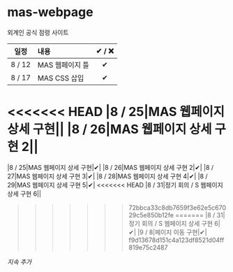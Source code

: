 # mas-webpage
외계인 공식 점령 사이트

|일정|내용|✔ / ❌|
|:--:|:--|:--:|
|8 / 12|MAS 웹페이지 틀|✔|
|8 / 17|MAS CSS 삽입|✔|
<<<<<<< HEAD
|8 / 25|MAS 웹페이지 상세 구현||
|8 / 26|MAS 웹페이지 상세 구현 2||
=======
|8 / 25|MAS 웹페이지 상세 구현|✔|
|8 / 26|MAS 웹페이지 상세 구현 2|✔|
|8 / 27|MAS 웹페이지 상세 구현 3|✔|
|8 / 28|MAS 웹페이지 상세 구현 4|✔|
|8 / 29|MAS 웹페이지 상세 구현 5|✔|
<<<<<<< HEAD
|8 / 31|정기 회의 / S 웹페이지 상세 구현 6||
>>>>>>> 72bbca33c8db7659f3e62e5c67029c5e850b12fe
=======
|8 / 31|정기 회의 / S 웹페이지 상세 구현 6|✔|
|9 / 8|페이지 이동 구현|✔|
>>>>>>> f9d13678d151c4a123df8521d04ff819e75c2487

_지속 추가_
